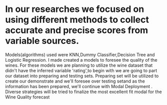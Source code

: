 # In our researches we focused on using different methods to collect accurate and precise scores from variable sources.
Models(algorithms) used were KNN,Dummy Classifier,Decision Tree and Logistic Regression.
I made created a models to foresee the quality of the wines. For these models we are planning to utilize the wine dataset that didn't have the inferred variable 'rating',to begin with we are going to part our dataset into preparing and testing sets. Preparing set will be utilized to create our demonstrate and we'll foresee over testing setand as the information has been prepared, we'll continue with Modal Deployment . Diverse strategies will be tried to finalize the most excellent fit modal for the Wine Quality forecast 
